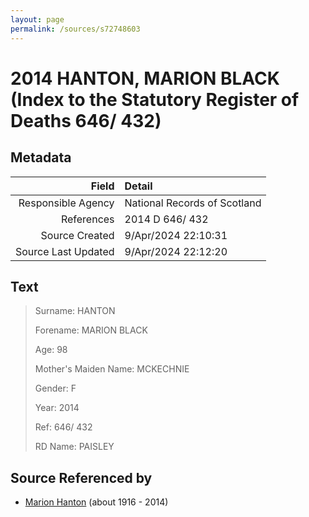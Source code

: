 ```yaml
---
layout: page
permalink: /sources/s72748603
---
```


# 2014 HANTON, MARION BLACK (Index to the Statutory Register of Deaths 646/ 432)

## Metadata
Field | Detail
---:|:---
Responsible Agency | National Records of Scotland
References | 2014 D 646/ 432
Source Created | 9/Apr/2024 22:10:31
Source Last Updated | 9/Apr/2024 22:12:20

## Text

> Surname: HANTON
>
> Forename: MARION BLACK
>
> Age: 98
>
> Mother's Maiden Name: MCKECHNIE
>
> Gender: F
>
> Year: 2014
>
> Ref: 646/ 432
>
> RD Name: PAISLEY
>

## Source Referenced by

* [Marion Hanton](../people/@27083581@-marion-hanton-b1916-d2014.md) (about 1916 - 2014)
